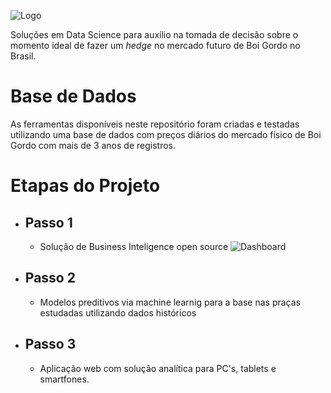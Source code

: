 ![Logo](https://github.com/Thaleslsilva/DataCattle/blob/master/Logo3.jpg)

Soluções em Data Science para auxílio na tomada de decisão sobre o momento ideal de fazer um *hedge* no mercado futuro de Boi Gordo no Brasil.

# Base de Dados

As ferramentas disponíveis neste repositório foram criadas e testadas utilizando uma base de dados com preços diários do mercado físico de Boi Gordo com mais de 3 anos de registros.

# Etapas do Projeto

* ## Passo 1
    * Solução de Business Inteligence open source
    ![Dashboard](https://github.com/Thaleslsilva/DataCattle/blob/master/Dashboard.png)

* ## Passo 2
    * Modelos preditivos via machine learnig para a base nas praças estudadas utilizando dados históricos

* ## Passo 3
    * Aplicação web com solução analítica para PC's, tablets e smartfones.
